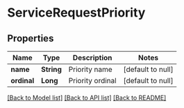 # ServiceRequestPriority
## Properties

| Name | Type | Description | Notes |
|------------ | ------------- | ------------- | -------------|
| **name** | **String** | Priority name | [default to null] |
| **ordinal** | **Long** | Priority ordinal | [default to null] |

[[Back to Model list]](../README.md#documentation-for-models) [[Back to API list]](../README.md#documentation-for-api-endpoints) [[Back to README]](../README.md)

